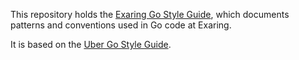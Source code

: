 This repository holds the [Exaring Go Style Guide](style.md), which documents
patterns and conventions used in Go code at Exaring.

It is based on the [Uber Go Style Guide](https://github.com/uber-go/guide/blob/master/style.md). 